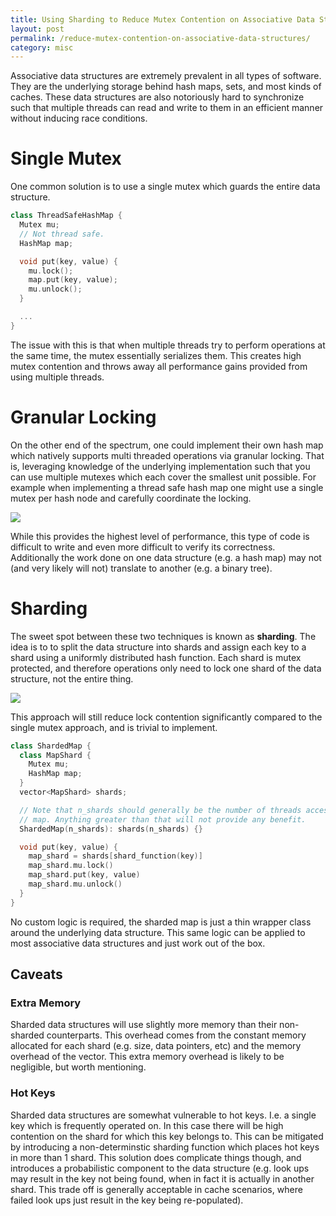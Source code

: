 ```yaml
---
title: Using Sharding to Reduce Mutex Contention on Associative Data Structures
layout: post
permalink: /reduce-mutex-contention-on-associative-data-structures/
category: misc
---
```


Associative data structures are extremely prevalent in all types of software.
They are the underlying storage behind hash maps, sets, and most kinds of caches.
These data structures are also notoriously hard to synchronize such that multiple
threads can read and write to them in an efficient manner without inducing race
conditions.

# Single Mutex

One common solution is to use a single mutex which guards the entire data structure.

```c++
class ThreadSafeHashMap {
  Mutex mu;
  // Not thread safe.
  HashMap map;

  void put(key, value) {
    mu.lock();
    map.put(key, value);
    mu.unlock();
  }

  ...
}
```

The issue with this is that when multiple threads try to perform operations at
the same time, the mutex essentially serializes them. This creates
high mutex contention and throws away all performance gains provided from using
multiple threads.

# Granular Locking

On the other end of the spectrum, one could implement their own hash map which
natively supports multi threaded operations via granular locking. That is,
leveraging knowledge of the underlying implementation such that you can use
multiple mutexes which each cover the smallest unit possible. For example when
implementing a thread safe hash map one might use a single mutex per hash node
and carefully coordinate the locking.


<img src="{{site.file}}/images/granular-lock.png">


While this provides the highest level of performance, this type of code is
difficult to write and even more difficult to verify its correctness.
Additionally the work done on one data structure (e.g.  a hash map) may not
(and very likely will not) translate to another (e.g.  a binary tree).

# Sharding

The sweet spot between these two techniques is known as **sharding**. The idea
is to to split the data structure into shards and assign each key to a shard
using a uniformly distributed hash function. Each shard is mutex protected, and
therefore operations only need to lock one shard of the data structure, not the entire
thing.

<img src="{{site.file}}/images/sharded-map.png">

This approach will still reduce lock contention significantly compared to the
single mutex approach, and is trivial to implement.

```c++
class ShardedMap {
  class MapShard {
    Mutex mu;
    HashMap map;
  }
  vector<MapShard> shards;

  // Note that n_shards should generally be the number of threads accessing the
  // map. Anything greater than that will not provide any benefit.
  ShardedMap(n_shards): shards(n_shards) {}

  void put(key, value) {
    map_shard = shards[shard_function(key)]
    map_shard.mu.lock()
    map_shard.put(key, value)
    map_shard.mu.unlock()
  }
}
```

No custom logic is required, the sharded map is just a thin wrapper class around the underlying
data structure. This same logic can be applied to most associative data structures
and just work out of the box.

## Caveats

### Extra Memory

Sharded data structures will use slightly more memory than their non-sharded
counterparts. This overhead comes from the constant memory allocated for each
shard (e.g. size, data pointers, etc) and the memory overhead of the vector.
This extra memory overhead is likely to be negligible, but worth mentioning.

### Hot Keys

Sharded data structures are somewhat vulnerable to hot keys. I.e. a single key
which is frequently operated on. In this case there will be high contention on
the shard for which this key belongs to. This can be mitigated by introducing
a non-determinstic sharding function which places hot keys in more than 1 shard.
This solution does complicate things though, and introduces a probabilistic
component to the data structure (e.g. look ups may result in the key not being
found, when in fact it is actually in another shard. This trade off is generally
acceptable in cache scenarios, where failed look ups just result in the key being
re-populated).
